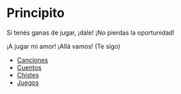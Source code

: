 # Principito

Si tenés ganas de jugar, ¡dale! ¡No pierdas la oportunidad!

¡A jugar mi amor!
¡Allá vamos! (Te sigo) 



* [Canciones](./Canciones.md)
* [Cuentos](./Cuentos.md)
* [Chistes](./Chistes.md)
* [Juegos](./Juegos.md)

